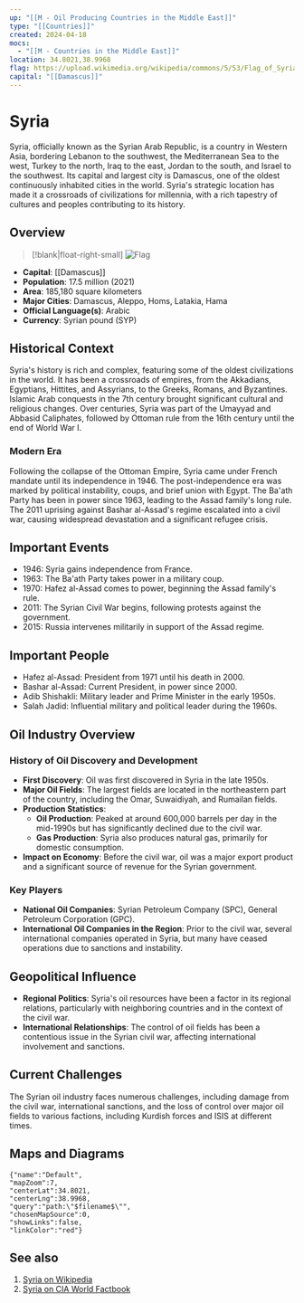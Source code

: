 ```yaml
---
up: "[[M - Oil Producing Countries in the Middle East]]"
type: "[[Countries]]"
created: 2024-04-18
mocs:
  - "[[M - Countries in the Middle East]]"
location: 34.8021,38.9968
flag: https://upload.wikimedia.org/wikipedia/commons/5/53/Flag_of_Syria.svg
capital: "[[Damascus]]"
---
```


# Syria

Syria, officially known as the Syrian Arab Republic, is a country in Western Asia, bordering Lebanon to the southwest, the Mediterranean Sea to the west, Turkey to the north, Iraq to the east, Jordan to the south, and Israel to the southwest. Its capital and largest city is Damascus, one of the oldest continuously inhabited cities in the world. Syria's strategic location has made it a crossroads of civilizations for millennia, with a rich tapestry of cultures and peoples contributing to its history.

## Overview

> [!blank|float-right-small]
> ![Flag](https://upload.wikimedia.org/wikipedia/commons/5/53/Flag_of_Syria.svg)

- **Capital**: [[Damascus]]
- **Population**: 17.5 million (2021)
- **Area**: 185,180 square kilometers
- **Major Cities**: Damascus, Aleppo, Homs, Latakia, Hama
- **Official Language(s)**: Arabic
- **Currency**: Syrian pound (SYP)

## Historical Context

Syria's history is rich and complex, featuring some of the oldest civilizations in the world. It has been a crossroads of empires, from the Akkadians, Egyptians, Hittites, and Assyrians, to the Greeks, Romans, and Byzantines. Islamic Arab conquests in the 7th century brought significant cultural and religious changes. Over centuries, Syria was part of the Umayyad and Abbasid Caliphates, followed by Ottoman rule from the 16th century until the end of World War I.

### Modern Era

Following the collapse of the Ottoman Empire, Syria came under French mandate until its independence in 1946. The post-independence era was marked by political instability, coups, and brief union with Egypt. The Ba'ath Party has been in power since 1963, leading to the Assad family's long rule. The 2011 uprising against Bashar al-Assad's regime escalated into a civil war, causing widespread devastation and a significant refugee crisis.

## Important Events

- 1946: Syria gains independence from France.
- 1963: The Ba'ath Party takes power in a military coup.
- 1970: Hafez al-Assad comes to power, beginning the Assad family's rule.
- 2011: The Syrian Civil War begins, following protests against the government.
- 2015: Russia intervenes militarily in support of the Assad regime.

## Important People

- Hafez al-Assad: President from 1971 until his death in 2000.
- Bashar al-Assad: Current President, in power since 2000.
- Adib Shishakli: Military leader and Prime Minister in the early 1950s.
- Salah Jadid: Influential military and political leader during the 1960s.

## Oil Industry Overview

### History of Oil Discovery and Development

- **First Discovery**: Oil was first discovered in Syria in the late 1950s.
- **Major Oil Fields**: The largest fields are located in the northeastern part of the country, including the Omar, Suwaidiyah, and Rumailan fields.
- **Production Statistics**:
  - **Oil Production**: Peaked at around 600,000 barrels per day in the mid-1990s but has significantly declined due to the civil war.
  - **Gas Production**: Syria also produces natural gas, primarily for domestic consumption.
- **Impact on Economy**: Before the civil war, oil was a major export product and a significant source of revenue for the Syrian government.

### Key Players

- **National Oil Companies**: Syrian Petroleum Company (SPC), General Petroleum Corporation (GPC).
- **International Oil Companies in the Region**: Prior to the civil war, several international companies operated in Syria, but many have ceased operations due to sanctions and instability.

## Geopolitical Influence

- **Regional Politics**: Syria's oil resources have been a factor in its regional relations, particularly with neighboring countries and in the context of the civil war.
- **International Relationships**: The control of oil fields has been a contentious issue in the Syrian civil war, affecting international involvement and sanctions.

## Current Challenges

The Syrian oil industry faces numerous challenges, including damage from the civil war, international sanctions, and the loss of control over major oil fields to various factions, including Kurdish forces and ISIS at different times.

## Maps and Diagrams

```mapview
{"name":"Default",
"mapZoom":7,
"centerLat":34.8021,
"centerLng":38.9968,
"query":"path:\"$filename$\"",
"chosenMapSource":0,
"showLinks":false,
"linkColor":"red"}
```

## See also

1. [Syria on Wikipedia](https://en.wikipedia.org/wiki/Syria)
2. [Syria on CIA World Factbook](https://www.cia.gov/the-world-factbook/countries/syria/)

